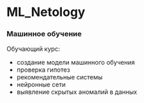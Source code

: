 # ML_Netology
### Машинное обучение

Обучающий курс:
* создание модели машинного обучения
* проверка гипотез
*  рекомендательные системы 
*  нейронные сети
*  выявление скрытых аномалий в данных
